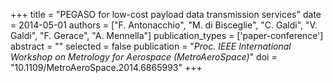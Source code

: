 +++
title = "PEGASO for low-cost payload data transmission services"
date = 2014-05-01
authors = ["F. Antonacchio", "M. di Bisceglie", "C. Galdi", "V. Galdi", "F. Gerace", "A. Mennella"]
publication_types = ['paper-conference']
abstract = ""
selected = false
publication = "*Proc. IEEE International Workshop on Metrology for Aerospace (MetroAeroSpace)*"
doi = "10.1109/MetroAeroSpace.2014.6865993"
+++

